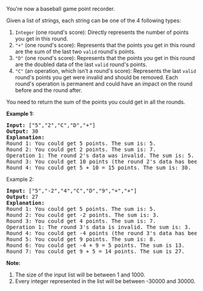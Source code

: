 You're now a baseball game point recorder.

Given a list of strings, each string can be one of the 4 following types:

1. `Integer` (one round's score): Directly represents the number of points you get in this round.
2. `"+"` (one round's score): Represents that the points you get in this round are the sum of the last two `valid` round's points.
3. `"D"` (one round's score): Represents that the points you get in this round are the doubled data of the last `valid` round's points.
4. `"C"` (an operation, which isn't a round's score): Represents the last `valid` round's points you get were invalid and should be removed.
Each round's operation is permanent and could have an impact on the round before and the round after.

You need to return the sum of the points you could get in all the rounds.

**Example 1:**
<pre>
<b>Input:</b> ["5","2","C","D","+"]
<b>Output:</b> 30
<b>Explanation:</b>
Round 1: You could get 5 points. The sum is: 5.
Round 2: You could get 2 points. The sum is: 7.
Operation 1: The round 2's data was invalid. The sum is: 5.
Round 3: You could get 10 points (the round 2's data has been removed). The sum is: 15.
Round 4: You could get 5 + 10 = 15 points. The sum is: 30.
</pre>
Example 2:
<pre>
<b>Input:</b> ["5","-2","4","C","D","9","+","+"]
<b>Output:</b> 27
<b>Explanation:</b>
Round 1: You could get 5 points. The sum is: 5.
Round 2: You could get -2 points. The sum is: 3.
Round 3: You could get 4 points. The sum is: 7.
Operation 1: The round 3's data is invalid. The sum is: 3.
Round 4: You could get -4 points (the round 3's data has been removed). The sum is: -1.
Round 5: You could get 9 points. The sum is: 8.
Round 6: You could get -4 + 9 = 5 points. The sum is 13.
Round 7: You could get 9 + 5 = 14 points. The sum is 27.
</pre>
**Note:**
1. The size of the input list will be between 1 and 1000.
2. Every integer represented in the list will be between -30000 and 30000.
